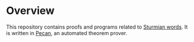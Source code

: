# Overview

This repository contains proofs and programs related to [Sturmian words](https://en.wikipedia.org/wiki/Sturmian_word).
It is written in [Pecan](https://github.com/ReedOei/Pecan), an automated theorem prover.

